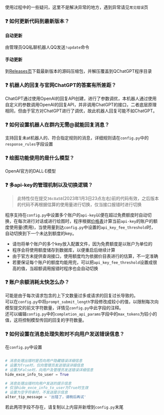 使用过程中的一些疑问，这里不是解决异常的地方，遇到异常请见`常见错误`页

### ❓ 如何更新代码到最新版本？

#### 自动更新

由管理员QQ私聊机器人QQ发送`!update`命令

#### 手动更新

到[Releases页](https://github.com/RockChinQ/QChatGPT/releases)下载最新版本的源码压缩包，并解压覆盖到QChatGPT程序目录

### ❓ 机器人的回复与官网ChatGPT的答案有所差距？

ChatGPT通过使用OpenAI的回复API创建，进行了参数调优，本机器人通过使用自定义的参数调用OpenAI的回复API，并非调用ChatGPT的接口，二者底层原理相同，但由于官方对ChatGPT进行了调优，故此机器人回复可能不如ChatGPT。

### ❓ 如何设置机器人在群内无需@就能回复消息？

支持回复未at机器人的、符合指定规则的消息，详细规则请在`config.py`中的`response_rules`字段设置

### ❓ 绘图功能使用的是什么模型？

OpenAI官方的DALL·E模型

### ❓ 多api-key的管理机制以及切换逻辑？

> 此特性仅在提交`36c8a58`(2023年1月3日23点左右)前的代码有效，之后版本的代码不再根据估算的使用量进行切换，仅当接口报错时进行切换

程序支持在`config.py`中设置多个账户的`api-key`以便在超过免费额度时自动切换，在每次进行对话或进行绘图时，程序根据[价格表](https://openai.com/api/pricing)计算当前`api-key`的账户的额度使用量(费用)，当使用量到达`config.py`中设置的`api_key_fee_threshold`时，自动切换到下一个未达到额度的key。

- 请勿将单个账户的多个key放入配置文件，因为免费额度是以账户为单位的
- 程序会将使用额度储存到数据库，以便重启后继续计算
- 由于官方未提供查询接口，使用额度均为依据价目表进行的估算，不一定准确
- 若要保证每个账户的额度均能用完，可以把`api_key_fee_threshold`设置成很高的值，当超额调用报错时程序也会自动切换

### ❓ 账户余额消耗太快怎么办？

可能是由于每次请求包含的上下文数量过多或请求的回复过长导致的。  
可以在`config.py`中将`prompt_submit_length`字段修改成较小的值，以限制每次向模型提交的前文字符数量，详情见`config.py`中此字段的注释。  
还可以编辑`config.py`中的`completion_api_params`字段中的`max_tokens`为较小的值，这将控制模型传回的回复的字符数量。

### ❓ 如何设置在消息处理失败时不向用户发送错误信息？

在`config.py`中设置

```Python

# 消息处理出错时是否向用户隐藏错误详细信息
# 设置为True时，仅向管理员发送错误详细信息
# 设置为False时，向用户及管理员发送错误详细信息
hide_exce_info_to_user = True

# 消息处理出错时向用户发送的提示信息
# 仅当hide_exce_info_to_user为True时生效
# 设置为空字符串时，不发送提示信息
alter_tip_message = '出错了，请稍后再试'
```
若此两项字段不存在，请复制以上内容并新增到`config.py`末尾
